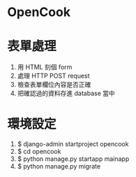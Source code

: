 # OpenCook

# 表單處理

1. 用 HTML 刻個 form
2. 處理 HTTP POST request
3. 檢查表單欄位內容是否正確
4. 把確認過的資料存進 database 當中

# 環境設定

1. $ django-admin startproject opencook
2. $ cd opencook
3. $ python manage.py startapp mainapp
4. $ python manage.py migrate